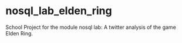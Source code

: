 # nosql_lab_elden_ring
School Project for the module nosql lab: A twitter analysis of the game Elden Ring.
